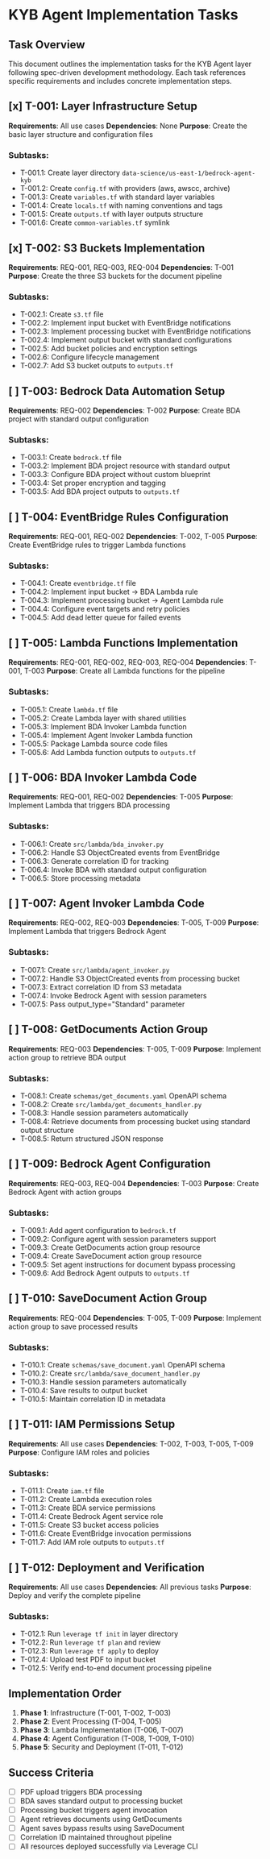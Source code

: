 # KYB Agent Implementation Tasks

## Task Overview

This document outlines the implementation tasks for the KYB Agent layer following spec-driven development methodology. Each task references specific requirements and includes concrete implementation steps.

## [x] T-001: Layer Infrastructure Setup
**Requirements**: All use cases
**Dependencies**: None
**Purpose**: Create the basic layer structure and configuration files

### Subtasks:
- T-001.1: Create layer directory `data-science/us-east-1/bedrock-agent-kyb`
- T-001.2: Create `config.tf` with providers (aws, awscc, archive)
- T-001.3: Create `variables.tf` with standard layer variables
- T-001.4: Create `locals.tf` with naming conventions and tags
- T-001.5: Create `outputs.tf` with layer outputs structure
- T-001.6: Create `common-variables.tf` symlink

## [x] T-002: S3 Buckets Implementation
**Requirements**: REQ-001, REQ-003, REQ-004
**Dependencies**: T-001
**Purpose**: Create the three S3 buckets for the document pipeline

### Subtasks:
- T-002.1: Create `s3.tf` file
- T-002.2: Implement input bucket with EventBridge notifications
- T-002.3: Implement processing bucket with EventBridge notifications
- T-002.4: Implement output bucket with standard configurations
- T-002.5: Add bucket policies and encryption settings
- T-002.6: Configure lifecycle management
- T-002.7: Add S3 bucket outputs to `outputs.tf`

## [ ] T-003: Bedrock Data Automation Setup
**Requirements**: REQ-002
**Dependencies**: T-002
**Purpose**: Create BDA project with standard output configuration

### Subtasks:
- T-003.1: Create `bedrock.tf` file
- T-003.2: Implement BDA project resource with standard output
- T-003.3: Configure BDA project without custom blueprint
- T-003.4: Set proper encryption and tagging
- T-003.5: Add BDA project outputs to `outputs.tf`

## [ ] T-004: EventBridge Rules Configuration
**Requirements**: REQ-001, REQ-002
**Dependencies**: T-002, T-005
**Purpose**: Create EventBridge rules to trigger Lambda functions

### Subtasks:
- T-004.1: Create `eventbridge.tf` file
- T-004.2: Implement input bucket → BDA Lambda rule
- T-004.3: Implement processing bucket → Agent Lambda rule
- T-004.4: Configure event targets and retry policies
- T-004.5: Add dead letter queue for failed events

## [ ] T-005: Lambda Functions Implementation
**Requirements**: REQ-001, REQ-002, REQ-003, REQ-004
**Dependencies**: T-001, T-003
**Purpose**: Create all Lambda functions for the pipeline

### Subtasks:
- T-005.1: Create `lambda.tf` file
- T-005.2: Create Lambda layer with shared utilities
- T-005.3: Implement BDA Invoker Lambda function
- T-005.4: Implement Agent Invoker Lambda function
- T-005.5: Package Lambda source code files
- T-005.6: Add Lambda function outputs to `outputs.tf`

## [ ] T-006: BDA Invoker Lambda Code
**Requirements**: REQ-001, REQ-002
**Dependencies**: T-005
**Purpose**: Implement Lambda that triggers BDA processing

### Subtasks:
- T-006.1: Create `src/lambda/bda_invoker.py`
- T-006.2: Handle S3 ObjectCreated events from EventBridge
- T-006.3: Generate correlation ID for tracking
- T-006.4: Invoke BDA with standard output configuration
- T-006.5: Store processing metadata

## [ ] T-007: Agent Invoker Lambda Code
**Requirements**: REQ-002, REQ-003
**Dependencies**: T-005, T-009
**Purpose**: Implement Lambda that triggers Bedrock Agent

### Subtasks:
- T-007.1: Create `src/lambda/agent_invoker.py`
- T-007.2: Handle S3 ObjectCreated events from processing bucket
- T-007.3: Extract correlation ID from S3 metadata
- T-007.4: Invoke Bedrock Agent with session parameters
- T-007.5: Pass output_type="Standard" parameter

## [ ] T-008: GetDocuments Action Group
**Requirements**: REQ-003
**Dependencies**: T-005, T-009
**Purpose**: Implement action group to retrieve BDA output

### Subtasks:
- T-008.1: Create `schemas/get_documents.yaml` OpenAPI schema
- T-008.2: Create `src/lambda/get_documents_handler.py`
- T-008.3: Handle session parameters automatically
- T-008.4: Retrieve documents from processing bucket using standard output structure
- T-008.5: Return structured JSON response

## [ ] T-009: Bedrock Agent Configuration
**Requirements**: REQ-003, REQ-004
**Dependencies**: T-003
**Purpose**: Create Bedrock Agent with action groups

### Subtasks:
- T-009.1: Add agent configuration to `bedrock.tf`
- T-009.2: Configure agent with session parameters support
- T-009.3: Create GetDocuments action group resource
- T-009.4: Create SaveDocument action group resource
- T-009.5: Set agent instructions for document bypass processing
- T-009.6: Add Bedrock Agent outputs to `outputs.tf`

## [ ] T-010: SaveDocument Action Group
**Requirements**: REQ-004
**Dependencies**: T-005, T-009
**Purpose**: Implement action group to save processed results

### Subtasks:
- T-010.1: Create `schemas/save_document.yaml` OpenAPI schema
- T-010.2: Create `src/lambda/save_document_handler.py`
- T-010.3: Handle session parameters automatically
- T-010.4: Save results to output bucket
- T-010.5: Maintain correlation ID in metadata

## [ ] T-011: IAM Permissions Setup
**Requirements**: All use cases
**Dependencies**: T-002, T-003, T-005, T-009
**Purpose**: Configure IAM roles and policies

### Subtasks:
- T-011.1: Create `iam.tf` file
- T-011.2: Create Lambda execution roles
- T-011.3: Create BDA service permissions
- T-011.4: Create Bedrock Agent service role
- T-011.5: Create S3 bucket access policies
- T-011.6: Create EventBridge invocation permissions
- T-011.7: Add IAM role outputs to `outputs.tf`

## [ ] T-012: Deployment and Verification
**Requirements**: All use cases
**Dependencies**: All previous tasks
**Purpose**: Deploy and verify the complete pipeline

### Subtasks:
- T-012.1: Run `leverage tf init` in layer directory
- T-012.2: Run `leverage tf plan` and review
- T-012.3: Run `leverage tf apply` to deploy
- T-012.4: Upload test PDF to input bucket
- T-012.5: Verify end-to-end document processing pipeline

## Implementation Order

1. **Phase 1**: Infrastructure (T-001, T-002, T-003)
2. **Phase 2**: Event Processing (T-004, T-005)
3. **Phase 3**: Lambda Implementation (T-006, T-007)
4. **Phase 4**: Agent Configuration (T-008, T-009, T-010)
5. **Phase 5**: Security and Deployment (T-011, T-012)

## Success Criteria

- [ ] PDF upload triggers BDA processing
- [ ] BDA saves standard output to processing bucket
- [ ] Processing bucket triggers agent invocation
- [ ] Agent retrieves documents using GetDocuments
- [ ] Agent saves bypass results using SaveDocument
- [ ] Correlation ID maintained throughout pipeline
- [ ] All resources deployed successfully via Leverage CLI